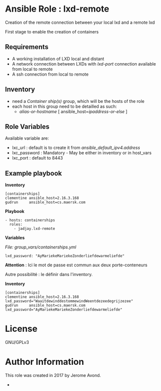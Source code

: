 # Ansible Role : lxd-remote

Creation of the remote connection between your local lxd and a remote lxd

First stage to enable the creation of containers

## Requirements

- A working installation of LXD local and distant
- A network connection between LXDs with _lxd-port_ connection available from local to remote
- A ssh connection from local to remote

## Inventory

- need a _Container ship(s)_ group, which will be the hosts of the role
- each host in this group need to be detailled as such:
  - _alias-or-hostname_ [ ansible_host=_ipaddress-or-else_ ]

## Role Variables

Available variable are:

- lxc_url : default is to create it from *ansible_default_ipv4.address*
- lxc_password : Mandatory - May be either in inventory or in host_vars
- lxc_port : default to 8443

## Example playbook

**Inventory**

```
[containerships]
clementine ansible_host=2.16.3.168
gudrun     ansible_host=cs.maersk.com
```

**Playbook**

```
- hosts: containerships
  roles:
    - jadjay.lxd-remote
```

**Variables**

*File: group_vars/containerships.yml*
```
lxd_password: "AyMariekeMariekeZonderliefdewarmeliefde"

```
**Attention** : Ici le mot de passe est commun aux deux porte-conteneurs

Autre possibilité : le définir dans l'inventory.

**Inventory**

```
[containerships]
clementine ansible_host=2.16.3.168 lxd_password="WaaitdewinddestommewindWeentdezeedegrijzezee"
gudrun     ansible_host=cs.maersk.com lxd_password="AyMariekeMariekeZonderliefdewarmeliefde"
```

# License

GNU/GPLv3

# Author Information

This role was created in 2017 by Jerome Avond.



-

